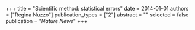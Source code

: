 +++
title = "Scientific method: statistical errors"
date = 2014-01-01
authors = ["Regina Nuzzo"]
publication_types = ["2"]
abstract = ""
selected = false
publication = "*Nature News*"
+++


